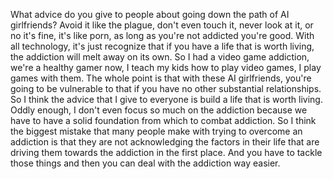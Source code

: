  What advice do you give to people about going down the path of AI girlfriends? Avoid it like the plague, don't even touch it, never look at it, or no it's fine, it's like porn, as long as you're not addicted you're good. With all technology, it's just recognize that if you have a life that is worth living, the addiction will melt away on its own. So I had a video game addiction, we're a healthy gamer now, I teach my kids how to play video games, I play games with them. The whole point is that with these AI girlfriends, you're going to be vulnerable to that if you have no other substantial relationships. So I think the advice that I give to everyone is build a life that is worth living. Oddly enough, I don't even focus so much on the addiction because we have to have a solid foundation from which to combat addiction. So I think the biggest mistake that many people make with trying to overcome an addiction is that they are not acknowledging the factors in their life that are driving them towards the addiction in the first place. And you have to tackle those things and then you can deal with the addiction way easier.